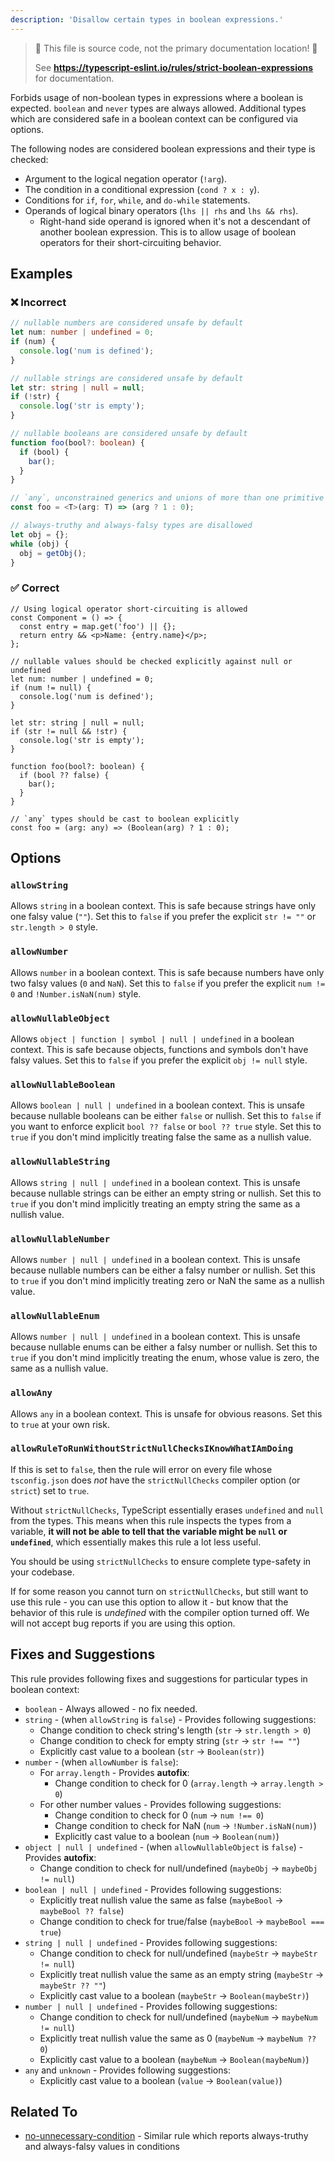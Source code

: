 ```yaml
---
description: 'Disallow certain types in boolean expressions.'
---
```


> 🛑 This file is source code, not the primary documentation location! 🛑
>
> See **https://typescript-eslint.io/rules/strict-boolean-expressions** for documentation.

Forbids usage of non-boolean types in expressions where a boolean is expected.
`boolean` and `never` types are always allowed.
Additional types which are considered safe in a boolean context can be configured via options.

The following nodes are considered boolean expressions and their type is checked:

- Argument to the logical negation operator (`!arg`).
- The condition in a conditional expression (`cond ? x : y`).
- Conditions for `if`, `for`, `while`, and `do-while` statements.
- Operands of logical binary operators (`lhs || rhs` and `lhs && rhs`).
  - Right-hand side operand is ignored when it's not a descendant of another boolean expression.
    This is to allow usage of boolean operators for their short-circuiting behavior.

## Examples

<!--tabs-->

### ❌ Incorrect

```ts
// nullable numbers are considered unsafe by default
let num: number | undefined = 0;
if (num) {
  console.log('num is defined');
}

// nullable strings are considered unsafe by default
let str: string | null = null;
if (!str) {
  console.log('str is empty');
}

// nullable booleans are considered unsafe by default
function foo(bool?: boolean) {
  if (bool) {
    bar();
  }
}

// `any`, unconstrained generics and unions of more than one primitive type are disallowed
const foo = <T>(arg: T) => (arg ? 1 : 0);

// always-truthy and always-falsy types are disallowed
let obj = {};
while (obj) {
  obj = getObj();
}
```

### ✅ Correct

```tsx
// Using logical operator short-circuiting is allowed
const Component = () => {
  const entry = map.get('foo') || {};
  return entry && <p>Name: {entry.name}</p>;
};

// nullable values should be checked explicitly against null or undefined
let num: number | undefined = 0;
if (num != null) {
  console.log('num is defined');
}

let str: string | null = null;
if (str != null && !str) {
  console.log('str is empty');
}

function foo(bool?: boolean) {
  if (bool ?? false) {
    bar();
  }
}

// `any` types should be cast to boolean explicitly
const foo = (arg: any) => (Boolean(arg) ? 1 : 0);
```

## Options

### `allowString`

Allows `string` in a boolean context.
This is safe because strings have only one falsy value (`""`).
Set this to `false` if you prefer the explicit `str != ""` or `str.length > 0` style.

### `allowNumber`

Allows `number` in a boolean context.
This is safe because numbers have only two falsy values (`0` and `NaN`).
Set this to `false` if you prefer the explicit `num != 0` and `!Number.isNaN(num)` style.

### `allowNullableObject`

Allows `object | function | symbol | null | undefined` in a boolean context.
This is safe because objects, functions and symbols don't have falsy values.
Set this to `false` if you prefer the explicit `obj != null` style.

### `allowNullableBoolean`

Allows `boolean | null | undefined` in a boolean context.
This is unsafe because nullable booleans can be either `false` or nullish.
Set this to `false` if you want to enforce explicit `bool ?? false` or `bool ?? true` style.
Set this to `true` if you don't mind implicitly treating false the same as a nullish value.

### `allowNullableString`

Allows `string | null | undefined` in a boolean context.
This is unsafe because nullable strings can be either an empty string or nullish.
Set this to `true` if you don't mind implicitly treating an empty string the same as a nullish value.

### `allowNullableNumber`

Allows `number | null | undefined` in a boolean context.
This is unsafe because nullable numbers can be either a falsy number or nullish.
Set this to `true` if you don't mind implicitly treating zero or NaN the same as a nullish value.

### `allowNullableEnum`

Allows `number | null | undefined` in a boolean context.
This is unsafe because nullable enums can be either a falsy number or nullish.
Set this to `true` if you don't mind implicitly treating the enum, whose value is zero, the same as a nullish value.

### `allowAny`

Allows `any` in a boolean context.
This is unsafe for obvious reasons.
Set this to `true` at your own risk.

### `allowRuleToRunWithoutStrictNullChecksIKnowWhatIAmDoing`

If this is set to `false`, then the rule will error on every file whose `tsconfig.json` does _not_ have the `strictNullChecks` compiler option (or `strict`) set to `true`.

Without `strictNullChecks`, TypeScript essentially erases `undefined` and `null` from the types. This means when this rule inspects the types from a variable, **it will not be able to tell that the variable might be `null` or `undefined`**, which essentially makes this rule a lot less useful.

You should be using `strictNullChecks` to ensure complete type-safety in your codebase.

If for some reason you cannot turn on `strictNullChecks`, but still want to use this rule - you can use this option to allow it - but know that the behavior of this rule is _undefined_ with the compiler option turned off. We will not accept bug reports if you are using this option.

## Fixes and Suggestions

This rule provides following fixes and suggestions for particular types in boolean context:

- `boolean` - Always allowed - no fix needed.
- `string` - (when `allowString` is `false`) - Provides following suggestions:
  - Change condition to check string's length (`str` → `str.length > 0`)
  - Change condition to check for empty string (`str` → `str !== ""`)
  - Explicitly cast value to a boolean (`str` → `Boolean(str)`)
- `number` - (when `allowNumber` is `false`):
  - For `array.length` - Provides **autofix**:
    - Change condition to check for 0 (`array.length` → `array.length > 0`)
  - For other number values - Provides following suggestions:
    - Change condition to check for 0 (`num` → `num !== 0`)
    - Change condition to check for NaN (`num` → `!Number.isNaN(num)`)
    - Explicitly cast value to a boolean (`num` → `Boolean(num)`)
- `object | null | undefined` - (when `allowNullableObject` is `false`) - Provides **autofix**:
  - Change condition to check for null/undefined (`maybeObj` → `maybeObj != null`)
- `boolean | null | undefined` - Provides following suggestions:
  - Explicitly treat nullish value the same as false (`maybeBool` → `maybeBool ?? false`)
  - Change condition to check for true/false (`maybeBool` → `maybeBool === true`)
- `string | null | undefined` - Provides following suggestions:
  - Change condition to check for null/undefined (`maybeStr` → `maybeStr != null`)
  - Explicitly treat nullish value the same as an empty string (`maybeStr` → `maybeStr ?? ""`)
  - Explicitly cast value to a boolean (`maybeStr` → `Boolean(maybeStr)`)
- `number | null | undefined` - Provides following suggestions:
  - Change condition to check for null/undefined (`maybeNum` → `maybeNum != null`)
  - Explicitly treat nullish value the same as 0 (`maybeNum` → `maybeNum ?? 0`)
  - Explicitly cast value to a boolean (`maybeNum` → `Boolean(maybeNum)`)
- `any` and `unknown` - Provides following suggestions:
  - Explicitly cast value to a boolean (`value` → `Boolean(value)`)

## Related To

- [no-unnecessary-condition](./no-unnecessary-condition.md) - Similar rule which reports always-truthy and always-falsy values in conditions

